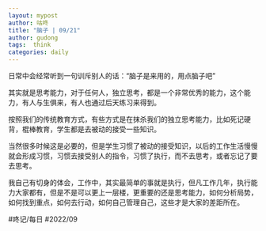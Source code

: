 ```yaml
---
layout: mypost
author: 咕咚
title: "脑子 | 09/21"
author: gudong
tags:  think
categories: daily
---
```

日常中会经常听到一句训斥别人的话：“脑子是来用的，用点脑子吧”

其实就是思考能力，对于任何人，独立思考，都是一个非常优秀的能力，这个能力，有人与生俱来，有人也通过后天练习来得到。

按照我们的传统教育方式，有些方式是在抹杀我们的独立思考能力，比如死记硬背，棍棒教育，学生都是去被动的接受一些知识。

当然很多时候这是必要的，但是学生习惯了被动的接受知识，以后的工作生活慢慢就会形成习惯，习惯去接受别人的指令，习惯了执行，而不去思考，或者忘记了要去思考。

我自己有切身的体会，工作中，其实最简单的事就是执行，但凡工作几年，执行能力大家都有，但是不是可以更上一层楼，更重要的还是思考能力，如何分析局势，如何找到重点，如何去行动，如何自己管理自己，这些才是大家的差距所在。

#咚记/每日 #2022/09 
